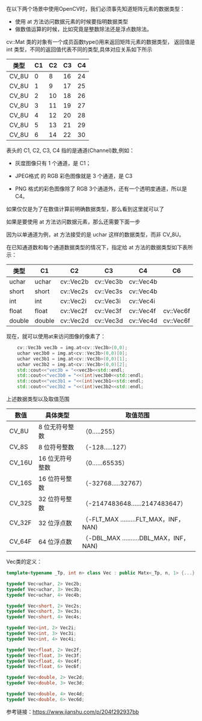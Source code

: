 在以下两个场景中使用OpenCV时，我们必须事先知道矩阵元素的数据类型：

- 使用 at 方法访问数据元素的时候要指明数据类型
- 做数值运算的时候，比如究竟是整数除法还是浮点数除法。

cv::Mat 类的对象有一个成员函数type()用来返回矩阵元素的数据类型，
返回值是 int 类型，不同的返回值代表不同的类型,具体对应关系如下所示



类型|C1|C2|C3|C4|
--|--|--|--|--|
CV_8U  |  0 |  8 | 16  |  24 |
CV_8U  |  1 |  9 | 17  |  25 |
CV_8U  |  2 |  10 |18   | 26  |
CV_8U  |  3 |  11 |19   | 27  |
CV_8U  |  4 |  12 | 20  | 28  |
CV_8U  |  5 |  13 | 21  | 29  |
CV_8U  |  6 |  14 | 22  | 30  |

表头的 C1, C2, C3, C4 指的是通道(Channel)数,例如：

- 灰度图像只有 1 个通道，是 C1；

- JPEG格式 的 RGB 彩色图像就是 3 个通道，是 C3

- PNG 格式的彩色图像除了 RGB 3个通道外，还有一个透明度通道，所以是 C4。

如果仅仅是为了在数值计算前明确数据类型，那么看到这里就可以了

如果是要使用 at 方法访问数据元素，那么还需要下面一步

因为以单通道为例，at 方法接受的是 uchar 这样的数据类型，而非 CV_8U。

在已知通道数和每个通道数据类型的情况下，指定给 at 方法的数据类型如下表所示：

类型| C1|C2|C3|C4|C6
--|--|--|--|--|--|
|uchar   | uchar  | cv::Vec2b  | cv::Vec3b  | cv::Vec4b  |   |
|short   | short  | cv::Vec2s  | cv::Vec3s  | cv::Vec4b  |   |
|int     | int    | cv::Vec2i  | cv::Vec3i  | cv::Vec4i  |   |
|float   | float  | cv::Vec2f  | cv::Vec3f  | cv::Vec4f  | cv::Vec6f  |
|double  | double | cv::Vec2d  | cv::Vec3d  | cv::Vec4d  | cv::Vec6f  |

现在，就可以使用at来访问图像的像素了：
```c++
    cv::Vec3b vec3b = img.at<cv::Vec3b>(0,0);
    uchar vec3b0 = img.at<cv::Vec3b>(0,0)[0];
    uchar vec3b1 = img.at<cv::Vec3b>(0,0)[1];
    uchar vec3b2 = img.at<cv::Vec3b>(0,0)[2];
    std::cout<<"vec3b = "<<vec3b<<std::endl;
    std::cout<<"vec3b0 = "<<(int)vec3b0<<std::endl;
    std::cout<<"vec3b1 = "<<(int)vec3b1<<std::endl;
    std::cout<<"vec3b2 = "<<(int)vec3b2<<std::endl;
```

上述数据类型以及取值范围

数值|具体类型 |取值范围
--|--|--
CV_8U|	8 位无符号整数	|（0…..255）
CV_8S|8 位符号整数|（-128…..127）
CV_16U|16 位无符号整数|（0……65535）
CV_16S|16 位符号整数|（-32768…..32767）
CV_32S|32 位符号整数|（-2147483648……2147483647）
CV_32F|32 位浮点数|（-FLT_MAX ………FLT_MAX，INF，NAN)
CV_64F|64 位浮点数|（-DBL_MAX ……….DBL_MAX，INF，NAN)

Vec类的定义：
```c++
template<typename _Tp, int n> class Vec : public Matx<_Tp, n, 1> {...};

typedef Vec<uchar, 2> Vec2b;
typedef Vec<uchar, 3> Vec3b;
typedef Vec<uchar, 4> Vec4b;

typedef Vec<short, 2> Vec2s;
typedef Vec<short, 3> Vec3s;
typedef Vec<short, 4> Vec4s;

typedef Vec<int, 2> Vec2i;
typedef Vec<int, 3> Vec3i;
typedef Vec<int, 4> Vec4i;

typedef Vec<float, 2> Vec2f;
typedef Vec<float, 3> Vec3f;
typedef Vec<float, 4> Vec4f;
typedef Vec<float, 6> Vec6f;

typedef Vec<double, 2> Vec2d;
typedef Vec<double, 3> Vec3d;

typedef Vec<double, 4> Vec4d;
typedef Vec<double, 6> Vec6d;
```
参考链接：https://www.jianshu.com/p/204f292937bb
